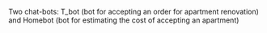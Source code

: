 
Two chat-bots: T_bot (bot for accepting an order for apartment renovation) and Homebot (bot for estimating the cost of accepting an apartment)
